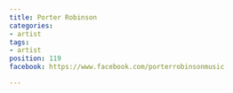 ```yaml
---
title: Porter Robinson
categories:
- artist
tags:
- artist
position: 119
facebook: https://www.facebook.com/porterrobinsonmusic

---
```


